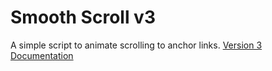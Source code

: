 # Smooth Scroll v3
A simple script to animate scrolling to anchor links. [Version 3 Documentation](http://cferdinandi.github.io/smooth-scroll/archive/v3/)